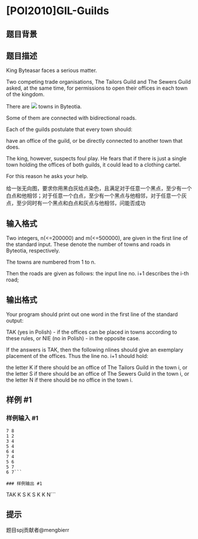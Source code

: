 # [POI2010]GIL-Guilds

## 题目背景



## 题目描述

King Byteasar faces a serious matter.

Two competing trade organisations, The Tailors Guild and The Sewers Guild asked,    at the same time, for permissions to open their offices in each town of the kingdom.

There are ![](http://main.edu.pl/images/OI17/gil-en-tex.1.png) towns in Byteotia.

Some of them are connected with bidirectional roads.

Each of the guilds postulate that every town should:

have an office of the guild, or           be directly connected to another town that does.

The king, however, suspects foul play. He fears that if there is just a single    town holding the offices of both guilds, it could lead to a clothing cartel.

For this reason he asks your help.


给一张无向图，要求你用黑白灰给点染色，且满足对于任意一个黑点，至少有一个白点和他相邻；对于任意一个白点，至少有一个黑点与他相邻，对于任意一个灰点，至少同时有一个黑点和白点和灰点与他相邻，问能否成功


## 输入格式

Two integers, n(<=200000) and m(<=500000),      are given in the first line of the standard input. These denote the number      of towns and roads in Byteotia, respectively.

The towns are numbered from 1 to n.

Then the roads are given as follows: the input line no. i+1 describes      the i-th road;

## 输出格式

Your program should print out one word in the first line of the standard output:

TAK (yes in Polish) - if the offices can be placed in towns according to these rules, or      NIE (no in Polish) - in the opposite case.

If the answers is TAK, then the following nlines should give an      exemplary placement of the offices. Thus the line no. i+1 should hold:

the letter K if there should be an office of The Tailors Guild in the town i, or the letter S if there should be an office of The Sewers Guild in the town i, or                      the letter N if there should be no office in the town i.


## 样例 #1

### 样例输入 #1
```
7 8
1 2
3 4
5 4
6 4
7 4
5 6
5 7
6 7```

### 样例输出 #1

```
TAK
K
S
K
S
K
K
N```

## 提示

题目spj贡献者@mengbierr

